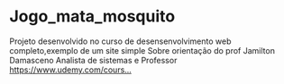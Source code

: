 # Jogo_mata_mosquito
 Projeto desenvolvido no curso de desensenvolvimento web completo,exemplo de um site simple Sobre orientação do prof Jamilton Damasceno Analista de sistemas e Professor https://www.udemy.com/cours…
